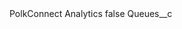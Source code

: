 <?xml version="1.0" encoding="UTF-8"?>
<CustomMetadata xmlns="http://soap.sforce.com/2006/04/metadata" xmlns:xsi="http://www.w3.org/2001/XMLSchema-instance">
    <label>PolkConnect Analytics</label>
    <protected>false</protected>
    <values>
        <field>Queues__c</field>
        <value xsi:nil="true"/>
    </values>
</CustomMetadata>
